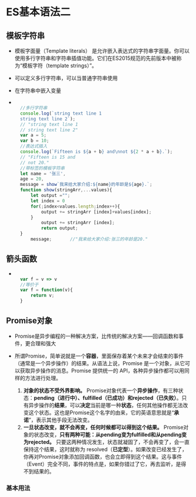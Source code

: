 # **ES基本语法二**

## 模板字符串

+ 模板字面量（Template literals） 是允许嵌入表达式的字符串字面量。你可以使用多行字符串和字符串插值功能。它们在ES2015规范的先前版本中被称为“模板字符（template strings）”。
+ 可以定义多行字符串，可以当普通字符串使用
+ 在字符串中嵌入变量

+ ```js

    //多行字符串
    console.log(`string text line 1
    string text line 2`);
    // "string text line 1
    // string text line 2"
    var a = 5;
    var b = 10;
    //表达式插入
    console.log(`Fifteen is ${a + b} and\nnot ${2 * a + b}.`);
    // "Fifteen is 15 and
    // not 20."
    //带标签的模板字符串
    let name = '张三',
    age = 20,
    message = show`我来给大家介绍:${name}的年龄是${age}.`;
    function show(stringArr,...values){
        let output ="";
        let index = 0
        for(;index<values.length;index++){
            output += stringArr [index]+values[index];
        }
            output += stringArr [index];
            return output;
    }
        message;       //"我来给大家介绍:张三的年龄是20."
    ```

## **箭头函数**

+ ```js

    var f = v => v
    //等价于
    var f = function(v){
        return v;
    }
    ```

## **Promise对象**

+ Promise是异步编程的一种解决方案，比传统的解决方案——回调函数和事件，更合理和强大

+ 所谓Promise，简单说就是一个**容器**，里面保存着某个未来才会结束的事件（通常是一个异步操作）的结果。从语法上说，Promise 是一个对象，从它可以获取异步操作的消息。Promise 提供统一的 API，各种异步操作都可以用同样的方法进行处理。
    1. **对象的状态不受外界影响。** Promise对象代表一个**异步操作**，有三种状态：**pending（进行中）、fulfilled（已成功）和rejected（已失败）**。只有异步操作的**结果**，可以**决定**当前是哪一种**状态**，任何其他操作都无法改变这个状态。这也是Promise这个名字的由来，它的英语意思就是“**承诺**”，表示其他手段无法改变。
    2. **一旦状态改变，就不会再变，任何时候都可以得到这个结果。** Promise对象的状态改变，**只有两种可能：从pending变为fulfilled和从pending变为rejected。** 只要这两种情况发生，状态就凝固了，不会再变了，会一直保持这个结果，这时就称为 resolved（**已定型**）。如果改变已经发生了，你再对Promise对象添加回调函数，也会立即得到这个结果。这与事件（Event）完全不同，事件的特点是，如果你错过了它，再去监听，是得不到结果的。

### 基本用法
